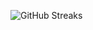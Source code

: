 ![GitHub Streaks](https://github-streaks-mqc9.onrender.com/streak/happilli/image?theme=midnight&cache_bust=1743546936&lang=ja)
